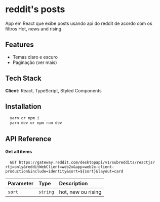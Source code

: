 
# reddit's posts

App em React que exibe posts usando api do reddit de acordo com os filtros Hot, news and rising. 


## Features

- Temas claro e escuro
- Paginação (ver mais)



## Tech Stack

**Client:** React, TypeScript, Styled Components




## Installation



```bash
  yarn or npm i
  yarn dev or npm run dev
```
    
## API Reference

#### Get all items

```http
  GET https://gateway.reddit.com/desktopapi/v1/subreddits/reactjs?rtj=only&redditWebClient=web2x&app=web2x-client-production&include=identity&sort=${sort}&layout=card
```

| Parameter | Type     | Description                |
| :-------- | :------- | :------------------------- |
| `sort` | `string` |  hot, new ou rising |






